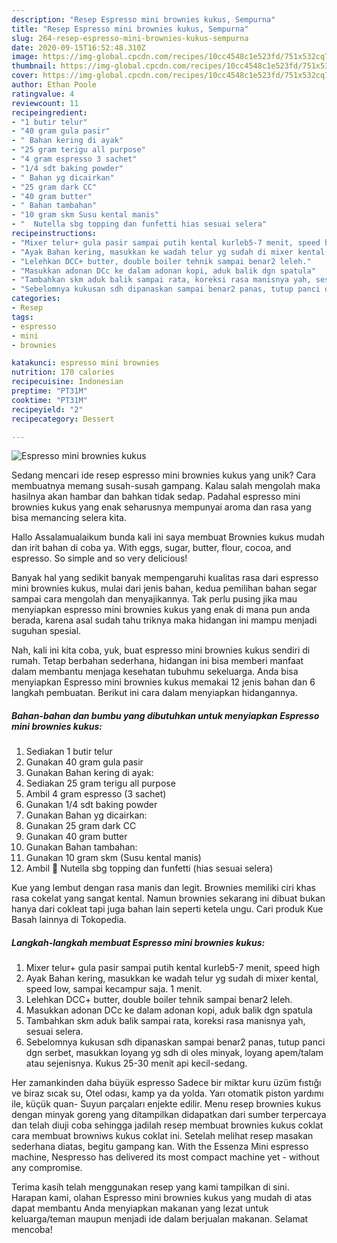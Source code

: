 ```yaml
---
description: "Resep Espresso mini brownies kukus, Sempurna"
title: "Resep Espresso mini brownies kukus, Sempurna"
slug: 264-resep-espresso-mini-brownies-kukus-sempurna
date: 2020-09-15T16:52:48.310Z
image: https://img-global.cpcdn.com/recipes/10cc4548c1e523fd/751x532cq70/espresso-mini-brownies-kukus-foto-resep-utama.jpg
thumbnail: https://img-global.cpcdn.com/recipes/10cc4548c1e523fd/751x532cq70/espresso-mini-brownies-kukus-foto-resep-utama.jpg
cover: https://img-global.cpcdn.com/recipes/10cc4548c1e523fd/751x532cq70/espresso-mini-brownies-kukus-foto-resep-utama.jpg
author: Ethan Poole
ratingvalue: 4
reviewcount: 11
recipeingredient:
- "1 butir telur"
- "40 gram gula pasir"
- " Bahan kering di ayak"
- "25 gram terigu all purpose"
- "4 gram espresso 3 sachet"
- "1/4 sdt baking powder"
- " Bahan yg dicairkan"
- "25 gram dark CC"
- "40 gram butter"
- " Bahan tambahan"
- "10 gram skm Susu kental manis"
- "  Nutella sbg topping dan funfetti hias sesuai selera"
recipeinstructions:
- "Mixer telur+ gula pasir sampai putih kental kurleb5-7 menit, speed high"
- "Ayak Bahan kering, masukkan ke wadah telur yg sudah di mixer kental, speed low, sampai kecampur saja. 1 menit."
- "Lelehkan DCC+ butter, double boiler tehnik sampai benar2 leleh."
- "Masukkan adonan DCc ke dalam adonan kopi, aduk balik dgn spatula"
- "Tambahkan skm aduk balik sampai rata, koreksi rasa manisnya yah, sesuai selera."
- "Sebelomnya kukusan sdh dipanaskan sampai benar2 panas, tutup panci dgn serbet, masukkan loyang yg sdh di oles minyak, loyang apem/talam atau sejenisnya. Kukus 25-30 menit api kecil-sedang."
categories:
- Resep
tags:
- espresso
- mini
- brownies

katakunci: espresso mini brownies 
nutrition: 170 calories
recipecuisine: Indonesian
preptime: "PT31M"
cooktime: "PT31M"
recipeyield: "2"
recipecategory: Dessert

---
```



![Espresso mini brownies kukus](https://img-global.cpcdn.com/recipes/10cc4548c1e523fd/751x532cq70/espresso-mini-brownies-kukus-foto-resep-utama.jpg)

Sedang mencari ide resep espresso mini brownies kukus yang unik? Cara membuatnya memang susah-susah gampang. Kalau salah mengolah maka hasilnya akan hambar dan bahkan tidak sedap. Padahal espresso mini brownies kukus yang enak seharusnya mempunyai aroma dan rasa yang bisa memancing selera kita.

Hallo Assalamualaikum bunda kali ini saya membuat Brownies kukus mudah dan irit bahan di coba ya. With eggs, sugar, butter, flour, cocoa, and espresso. So simple and so very delicious!

Banyak hal yang sedikit banyak mempengaruhi kualitas rasa dari espresso mini brownies kukus, mulai dari jenis bahan, kedua pemilihan bahan segar sampai cara mengolah dan menyajikannya. Tak perlu pusing jika mau menyiapkan espresso mini brownies kukus yang enak di mana pun anda berada, karena asal sudah tahu triknya maka hidangan ini mampu menjadi suguhan spesial.


Nah, kali ini kita coba, yuk, buat espresso mini brownies kukus sendiri di rumah. Tetap berbahan sederhana, hidangan ini bisa memberi manfaat dalam membantu menjaga kesehatan tubuhmu sekeluarga. Anda bisa menyiapkan Espresso mini brownies kukus memakai 12 jenis bahan dan 6 langkah pembuatan. Berikut ini cara dalam menyiapkan hidangannya.

<!--inarticleads1-->

##### Bahan-bahan dan bumbu yang dibutuhkan untuk menyiapkan Espresso mini brownies kukus:

1. Sediakan 1 butir telur
1. Gunakan 40 gram gula pasir
1. Gunakan  Bahan kering di ayak:
1. Sediakan 25 gram terigu all purpose
1. Ambil 4 gram espresso (3 sachet)
1. Gunakan 1/4 sdt baking powder
1. Gunakan  Bahan yg dicairkan:
1. Gunakan 25 gram dark CC
1. Gunakan 40 gram butter
1. Gunakan  Bahan tambahan:
1. Gunakan 10 gram skm (Susu kental manis)
1. Ambil  💩 Nutella sbg topping dan funfetti (hias sesuai selera)


Kue yang lembut dengan rasa manis dan legit. Brownies memiliki ciri khas rasa cokelat yang sangat kental. Namun brownies sekarang ini dibuat bukan hanya dari cokleat tapi juga bahan lain seperti ketela ungu. Cari produk Kue Basah lainnya di Tokopedia. 

<!--inarticleads2-->

##### Langkah-langkah membuat Espresso mini brownies kukus:

1. Mixer telur+ gula pasir sampai putih kental kurleb5-7 menit, speed high
1. Ayak Bahan kering, masukkan ke wadah telur yg sudah di mixer kental, speed low, sampai kecampur saja. 1 menit.
1. Lelehkan DCC+ butter, double boiler tehnik sampai benar2 leleh.
1. Masukkan adonan DCc ke dalam adonan kopi, aduk balik dgn spatula
1. Tambahkan skm aduk balik sampai rata, koreksi rasa manisnya yah, sesuai selera.
1. Sebelomnya kukusan sdh dipanaskan sampai benar2 panas, tutup panci dgn serbet, masukkan loyang yg sdh di oles minyak, loyang apem/talam atau sejenisnya. Kukus 25-30 menit api kecil-sedang.


Her zamankinden daha büyük espresso Sadece bir miktar kuru üzüm fıstığı ve biraz sıcak su, Otel odası, kamp ya da yolda. Yarı otomatik piston yardımı ile, küçük quan- Suyun parçaları enjekte edilir. Menu resep brownies kukus dengan minyak goreng yang ditampilkan didapatkan dari sumber terpercaya dan telah diuji coba sehingga jadilah resep membuat brownies kukus coklat cara membuat browniws kukus coklat ini. Setelah melihat resep masakan sederhana diatas, begitu gampang kan. With the Essenza Mini espresso machine, Nespresso has delivered its most compact machine yet - without any compromise. 

Terima kasih telah menggunakan resep yang kami tampilkan di sini. Harapan kami, olahan Espresso mini brownies kukus yang mudah di atas dapat membantu Anda menyiapkan makanan yang lezat untuk keluarga/teman maupun menjadi ide dalam berjualan makanan. Selamat mencoba!
